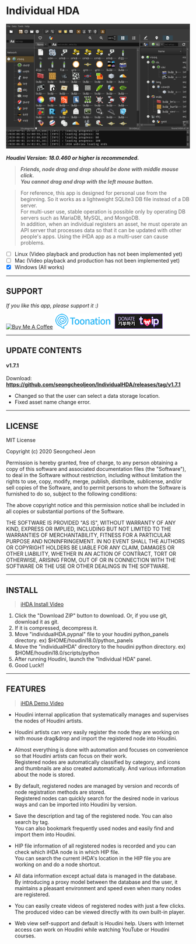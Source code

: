 # Individual HDA

![iHDA Main](image/ihda_main.png)

**_Houdini Version: 18.0.460 or higher is recommended._**   

> ***Friends, node drag and drop should be done with middle mouse click.   
You cannot drag and drop with the left mouse button.***

> For reference, this app is designed for personal use from the beginning. So it works as a lightweight SQLite3 DB file instead of a DB server.   
For multi-user use, stable operation is possible only by operating DB servers such as MariaDB, MySQL, and MongoDB.   
In addition, when an individual registers an asset, he must operate an API server that processes data so that it can be updated with other people's apps.
Using the iHDA app as a multi-user can cause problems.   

- [ ] Linux (Video playback and production has not been implemented yet)
- [ ] Mac (Video playback and production has not been implemented yet)
- [x] Windows (All works)

---

## SUPPORT

*If you like this app, please support it :)*   

<a href="https://www.buymeacoffee.com/seongcheoljeon" target="_blank"><img src="https://cdn.buymeacoffee.com/buttons/default-orange.png" alt="Buy Me A Coffee" height="41" width="174"></a>
[![toonation](image/toonation.png)](https://toon.at/donate/637285216412057768)
[![twitch donate](image/twitch.png)](https://twip.kr/saelly)


---

## UPDATE CONTENTS

#### v1.7.1
Download: **https://github.com/seongcheoljeon/IndividualHDA/releases/tag/v1.7.1**
- Changed so that the user can select a data storage location.
- Fixed asset name change error.

---

## LICENSE

MIT License

Copyright (c) 2020 Seongcheol Jeon

Permission is hereby granted, free of charge, to any person obtaining a copy
of this software and associated documentation files (the "Software"), to deal
in the Software without restriction, including without limitation the rights
to use, copy, modify, merge, publish, distribute, sublicense, and/or sell
copies of the Software, and to permit persons to whom the Software is
furnished to do so, subject to the following conditions:

The above copyright notice and this permission notice shall be included in all
copies or substantial portions of the Software.

THE SOFTWARE IS PROVIDED "AS IS", WITHOUT WARRANTY OF ANY KIND, EXPRESS OR
IMPLIED, INCLUDING BUT NOT LIMITED TO THE WARRANTIES OF MERCHANTABILITY,
FITNESS FOR A PARTICULAR PURPOSE AND NONINFRINGEMENT. IN NO EVENT SHALL THE
AUTHORS OR COPYRIGHT HOLDERS BE LIABLE FOR ANY CLAIM, DAMAGES OR OTHER
LIABILITY, WHETHER IN AN ACTION OF CONTRACT, TORT OR OTHERWISE, ARISING FROM,
OUT OF OR IN CONNECTION WITH THE SOFTWARE OR THE USE OR OTHER DEALINGS IN THE
SOFTWARE.

---

## INSTALL

>[iHDA Install Video](https://www.youtube.com/watch?v=wbHcrlRSPdY)

1. Click the "Download ZIP" button to download. Or, if you use git, download it as git.
2. If it is compressed, decompress it.
3. Move "individualHDA.pypnal" file to your houdini python_panels directory. ex) $HOME/houdini18.0/python_panels
4. Move the "individualHDA" directory to the houdini python directory. ex) $HOME/houdini18.0/scripts/python
5. After running Houdini, launch the "Individual HDA" panel.
6. Good Luck!!

---

## FEATURES

>[iHDA Demo Video](https://www.youtube.com/watch?v=m0Mykf7oBmg)

- Houdini internal application that systematically manages and supervises the nodes of
  Houdini artists.

- Houdini artists can very easily register the node they are working on with mouse drag&drop
  and import the registered node into Houdini.

- Almost everything is done with automation and focuses on convenience so that Houdini artists can focus on their work.  
  Registered nodes are automatically classified by category, and icons and thumbnails are also
  created automatically.
  And various information about the node is stored.

- By default, registered nodes are managed by version and records of node registration methods
  are stored.  
  Registered nodes can quickly search for the desired node in various ways and can be
  imported into Houdini by version.

- Save the description and tag of the registered node. You can also search by tag.  
  You can also bookmark frequently used nodes and easily find and import them into Houdini.

- HIP file information of all registered nodes is recorded and you can check which iHDA node is in
  which HIP file.  
  You can search the current iHDA's location in the HIP file you are working on and do a node shortcut.

- All data information except actual data is managed in the database.  
  By introducing a proxy model between the database and the user, it maintains a pleasant environment
  and speed even when many nodes are registered.

- You can easily create videos of registered nodes with just a few clicks.
  The produced video can be viewed directly with its own built-in player.

- Web view self-support and default is Houdini help.
  Users with Internet access can work on Houdini while watching YouTube or Houdini courses.
